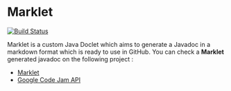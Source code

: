# Marklet

[![Build Status](https://travis-ci.org/Faylixe/marklet.svg)](https://travis-ci.org/Faylixe/marklet)

Marklet is a custom Java Doclet which aims to generate a Javadoc in a markdown format which is ready to use in GitHub. You can check a **Marklet** generated javadoc on the following project :

* [Marklet](https://github.com/Faylixe/market/tree/master/javadoc/fr/faylixe/marklet)
* [Google Code Jam API](https://github.com/Faylixe/googlecodejam-client/tree/master/javadoc/fr/faylixe/googlecodejam/client)
